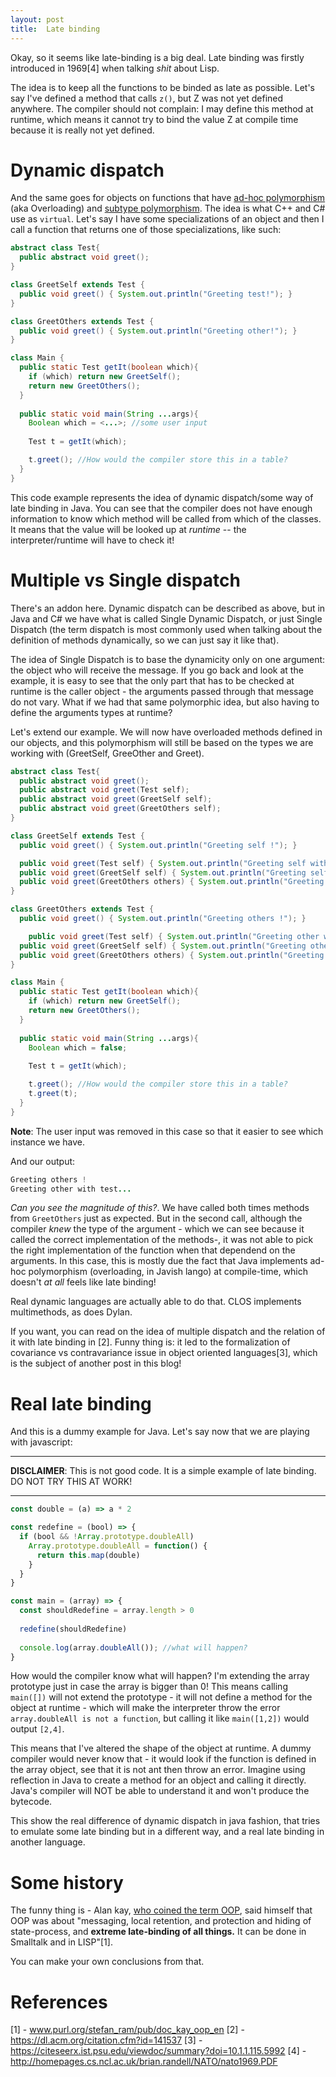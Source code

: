 ```yaml
---
layout: post
title:  Late binding
---
```


Okay, so it seems like late-binding is a big deal. Late binding was firstly introduced in 1969[4] when talking *shit* about Lisp.

The idea is to keep all the functions to be binded as late as possible. Let's say I've defined a method that calls ```z()```, but Z was not yet defined anywhere. The compiler should not complain: I may define this method at runtime, which means it cannot try to bind the value Z at compile time because it is really not yet defined. 

# Dynamic dispatch

And the same goes for objects on functions that have [ad-hoc polymorphism](polymorphism.MD) (aka Overloading) and [subtype polymorphism](polymorphism.MD#subtype). The idea is what C++ and C# use as ```virtual```. Let's say I have some specializations of an object and then I call a function that returns one of those specializations, like such:

```Java
abstract class Test{
  public abstract void greet();
}

class GreetSelf extends Test {
  public void greet() { System.out.println("Greeting test!"); }
}

class GreetOthers extends Test {
  public void greet() { System.out.println("Greeting other!"); }
}

class Main { 
  public static Test getIt(boolean which){
    if (which) return new GreetSelf();
    return new GreetOthers();
  }
  
  public static void main(String ...args){
    Boolean which = <...>; //some user input
    
    Test t = getIt(which);

    t.greet(); //How would the compiler store this in a table?
  }
}
```

This code example represents the idea of dynamic dispatch/some way of late binding in Java. You can see that the compiler does not have enough information to know which method will be called from which of the classes. It means that the value will be looked up at *runtime* -- the interpreter/runtime will have to check it!

# Multiple vs Single dispatch

There's an addon here. Dynamic dispatch can be described as above, but in Java and C# we have what is called Single Dynamic Dispatch, or just Single Dispatch (the term dispatch is most commonly used when talking about the definition of methods dynamically, so we can just say it like that). 

The idea of Single Dispatch is to base the dynamicity only on one argument: the object who will receive the message. If you go back and look at the example, it is easy to see that the only part that has to be checked at runtime is the caller object - the arguments passed through that message do not vary. What if we had that same polymorphic idea, but also having to define the arguments types at runtime? 

Let's extend our example. We will now have overloaded methods defined in our objects, and this polymorphism will still be based on the types we are working with (GreetSelf, GreeOther and Greet).

```Java
abstract class Test{
  public abstract void greet();
  public abstract void greet(Test self);
  public abstract void greet(GreetSelf self);
  public abstract void greet(GreetOthers self);
}

class GreetSelf extends Test {
  public void greet() { System.out.println("Greeting self !"); }

  public void greet(Test self) { System.out.println("Greeting self with test..."); }
  public void greet(GreetSelf self) { System.out.println("Greeting self with self "); }
  public void greet(GreetOthers others) { System.out.println("Greeting self with others"); }
}

class GreetOthers extends Test {
  public void greet() { System.out.println("Greeting others !"); }

    public void greet(Test self) { System.out.println("Greeting other with test..."); }
  public void greet(GreetSelf self) { System.out.println("Greeting other with self "); }
  public void greet(GreetOthers others) { System.out.println("Greeting other with others"); }
}

class Main { 
  public static Test getIt(boolean which){
    if (which) return new GreetSelf();
    return new GreetOthers();
  }
  
  public static void main(String ...args){
    Boolean which = false; 
    
    Test t = getIt(which);

    t.greet(); //How would the compiler store this in a table?
    t.greet(t); 
  }
}
```

**Note**: The user input was removed in this case so that it easier to see which instance we have.

And our output:

```Java
Greeting others !
Greeting other with test... 
```

*Can you see the magnitude of this?*. We have called both times methods from ```GreetOthers``` just as expected. But in the second call, although the compiler *knew* the type of the argument - which we can see because it called the correct implementation of the methods-, it was not able to pick the right implementation of the function when that dependend on the arguments. In this case, this is mostly due the fact that Java implements ad-hoc polymorphism (overloading, in Javish lango) at compile-time, which doesn't *at all* feels like late binding!

Real dynamic languages are actually able to do that. CLOS implements multimethods, as does Dylan. 

If you want, you can read on the idea of multiple dispatch and the relation of it with late binding in [2]. Funny thing is: it led to the formalization of covariance vs contravariance issue in object oriented languages[3], which is the subject of another post in this blog!

# Real late binding

And this is a dummy example for Java. Let's say now that we are playing with javascript:

---

**DISCLAIMER**: This is not good code. It is a simple example of late binding. DO NOT TRY THIS AT WORK!

***

```javascript
const double = (a) => a * 2

const redefine = (bool) => {
  if (bool && !Array.prototype.doubleAll)
    Array.prototype.doubleAll = function() {
      return this.map(double)
    }
  }
}

const main = (array) => { 
  const shouldRedefine = array.length > 0
  
  redefine(shouldRedefine)
  
  console.log(array.doubleAll()); //what will happen?
}
```

How would the compiler know what will happen? I'm extending the array prototype just in case the array is bigger than 0! This means calling ```main([])``` will not extend the prototype - it will not define a method for the object at runtime - which will make the interpreter throw the error ```array.doubleAll is not a function```, but calling it like ```main([1,2])``` would output ```[2,4]```. 

This means that I've altered the shape of the object at runtime. A dummy compiler would never know that - it would look if the function is defined in the array object, see that it is not ant then throw an error. Imagine using reflection in Java to create a method for an object and calling it directly. Java's compiler will NOT be able to understand it and won't produce the bytecode. 

This show the real difference of dynamic dispatch in java fashion, that tries to emulate some late binding but in a different way, and a real late binding in another language.

# Some history

The funny thing is - Alan kay, [who coined the term OOP](http://wiki.c2.com/?HeInventedTheTerm), said himself that OOP was about "messaging, local retention, and protection and hiding of state-process, and **extreme late-binding of all things.** It can be done in Smalltalk and in LISP"[1]. 

You can make your own conclusions from that.

# References

[1] - www.purl.org/stefan_ram/pub/doc_kay_oop_en
[2] - https://dl.acm.org/citation.cfm?id=141537
[3] - https://citeseerx.ist.psu.edu/viewdoc/summary?doi=10.1.1.115.5992
[4] - http://homepages.cs.ncl.ac.uk/brian.randell/NATO/nato1969.PDF
